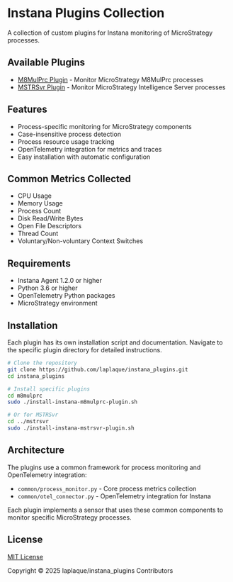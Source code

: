 # Instana Plugins Collection

A collection of custom plugins for Instana monitoring of MicroStrategy processes.

## Available Plugins

- [M8MulPrc Plugin](m8mulprc/README.md) - Monitor MicroStrategy M8MulPrc processes
- [MSTRSvr Plugin](mstrsvr/README.md) - Monitor MicroStrategy Intelligence Server processes

## Features

- Process-specific monitoring for MicroStrategy components
- Case-insensitive process detection
- Process resource usage tracking
- OpenTelemetry integration for metrics and traces
- Easy installation with automatic configuration

## Common Metrics Collected

- CPU Usage
- Memory Usage
- Process Count
- Disk Read/Write Bytes
- Open File Descriptors
- Thread Count
- Voluntary/Non-voluntary Context Switches

## Requirements

- Instana Agent 1.2.0 or higher
- Python 3.6 or higher
- OpenTelemetry Python packages
- MicroStrategy environment

## Installation

Each plugin has its own installation script and documentation. Navigate to the specific plugin directory for detailed instructions.

```bash
# Clone the repository
git clone https://github.com/laplaque/instana_plugins.git
cd instana_plugins

# Install specific plugins
cd m8mulprc
sudo ./install-instana-m8mulprc-plugin.sh

# Or for MSTRSvr
cd ../mstrsvr
sudo ./install-instana-mstrsvr-plugin.sh
```

## Architecture

The plugins use a common framework for process monitoring and OpenTelemetry integration:

- `common/process_monitor.py` - Core process metrics collection
- `common/otel_connector.py` - OpenTelemetry integration for Instana

Each plugin implements a sensor that uses these common components to monitor specific MicroStrategy processes.

## License

[MIT License](LICENSE)

Copyright © 2025 laplaque/instana_plugins Contributors
